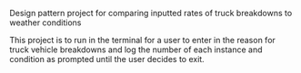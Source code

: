 Design pattern project for comparing inputted rates of truck breakdowns to weather conditions

This project is to run in the terminal for a user to enter in the reason for truck vehicle breakdowns and log the number of each instance and condition as prompted until the user decides to exit. 
